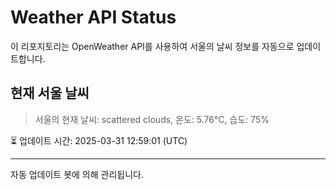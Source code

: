 
# Weather API Status

이 리포지토리는 OpenWeather API를 사용하여 서울의 날씨 정보를 자동으로 업데이트합니다.

## 현재 서울 날씨
> 서울의 현재 날씨: scattered clouds, 온도: 5.76°C, 습도: 75%

⏳ 업데이트 시간: 2025-03-31 12:59:01 (UTC)

---
자동 업데이트 봇에 의해 관리됩니다.
